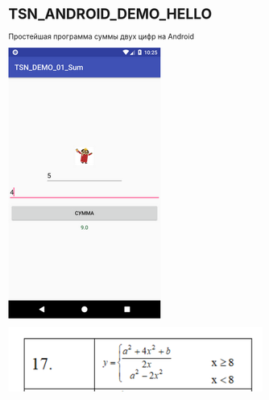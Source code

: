 # TSN_ANDROID_DEMO_HELLO
Простейшая программа суммы двух цифр на Android

![Screenshot](screenshot.png)

![Screenshot](screenshot1.png)
